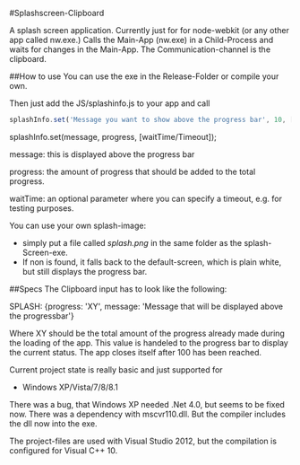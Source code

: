 #Splashscreen-Clipboard

A splash screen application. Currently just for for node-webkit (or any other app called nw.exe.)
Calls the Main-App (nw.exe) in a Child-Process and waits for changes in the Main-App.
The Communication-channel is the clipboard.

##How to use
You can use the exe in the Release-Folder or compile your own. 

Then just add the JS/splashinfo.js to your app and call
```js
splashInfo.set('Message you want to show above the progress bar', 10, [waitTime/Timeout]);
```

splashInfo.set(message, progress, [waitTime/Timeout]);

message: this is displayed above the progress bar

progress: the amount of progress that should be added to the total progress.

waitTime: an optional parameter where you can specify a timeout, e.g. for testing purposes.

You can use your own splash-image:
- simply put a file called *splash.png* in the same folder as the splash-Screen-exe.
- If non is found, it falls back to the default-screen, which is plain white, but still displays the progress bar.


##Specs
The Clipboard input has to look like the following:

SPLASH: {progress: 'XY', message: 'Message that will be displayed above the progressbar'}

Where XY should be the total amount of the progress already made during the loading of the app.
This value is handeled to the progress bar to display the current status.
The app closes itself after 100 has been reached.

Current project state is really basic and just supported for
- Windows XP/Vista/7/8/8.1

There was a bug, that Windows XP needed .Net 4.0, but seems to be fixed now.
There was a dependency with mscvr110.dll. But the compiler includes the dll now into the exe.

The project-files are used with Visual Studio 2012, but the compilation is configured for Visual C++ 10.